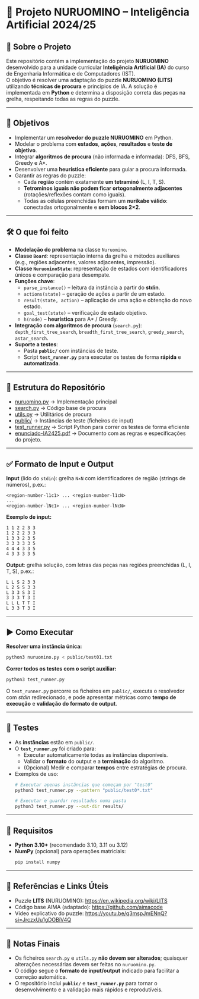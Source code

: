 # 🧩 Projeto NURUOMINO – Inteligência Artificial 2024/25

## 📌 Sobre o Projeto
Este repositório contém a implementação do projeto **NURUOMINO** desenvolvido para a unidade curricular **Inteligência Artificial (IA)** do curso de Engenharia Informática e de Computadores (IST).  
O objetivo é resolver uma adaptação do puzzle **NURUOMINO (LITS)** utilizando **técnicas de procura** e princípios de IA. A solução é implementada em **Python** e determina a disposição correta das peças na grelha, respeitando todas as regras do puzzle.

---

## 🎯 Objetivos
- Implementar um **resolvedor do puzzle NURUOMINO** em Python.
- Modelar o problema com **estados**, **ações**, **resultados** e **teste de objetivo**.
- Integrar **algoritmos de procura** (não informada e informada): DFS, BFS, Greedy e A*.
- Desenvolver uma **heurística eficiente** para guiar a procura informada.
- Garantir as regras do puzzle:
  - Cada **região** contém exatamente **um tetraminó** (L, I, T, S).
  - **Tetrominos iguais não podem ficar ortogonalmente adjacentes** (rotações/reflexões contam como iguais).
  - Todas as células preenchidas formam um **nurikabe válido**: conectadas ortogonalmente e **sem blocos 2×2**.

---

## 🛠 O que foi feito
- **Modelação do problema** na classe `Nuruomino`.
- **Classe `Board`**: representação interna da grelha e métodos auxiliares (e.g., regiões adjacentes, valores adjacentes, impressão).
- **Classe `NuruominoState`**: representação de estados com identificadores únicos e comparação para desempate.
- **Funções chave**:
  - `parse_instance()` – leitura da instância a partir do **stdin**.
  - `actions(state)` – geração de ações a partir de um estado.
  - `result(state, action)` – aplicação de uma ação e obtenção do novo estado.
  - `goal_test(state)` – verificação de estado objetivo.
  - `h(node)` – **heurística** para A* / Greedy.
- **Integração com algoritmos de procura** (`search.py`): `depth_first_tree_search`, `breadth_first_tree_search`, `greedy_search`, `astar_search`.
- **Suporte a testes**:
  - Pasta **`public/`** com instâncias de teste.
  - Script **`test_runner.py`** para executar os testes de forma **rápida** e **automatizada**.

---

## 📂 Estrutura do Repositório
- [nuruomino.py](./nuruomino.py) → Implementação principal
- [search.py](./search.py) → Código base de procura
- [utils.py](./utils.py) → Utilitários de procura
- [public/](./public/) → Instâncias de teste (ficheiros de input)
- [test_runner.py](./test_runner.py) → Script Python para correr os testes de forma eficiente
- [enunciado-IA2425.pdf](./enunciado-IA2425.pdf) → Documento com as regras e especificações do projeto.

---

## ✅ Formato de Input e Output
**Input** (lido do `stdin`): grelha `N×N` com identificadores de região (strings de números), p.ex.:
```
<region-number-l1c1> ... <region-number-l1cN>
...
<region-number-lNc1> ... <region-number-lNcN>
```

**Exemplo de input:**
```
1 1 2 2 3 3
1 2 2 2 3 3
1 3 3 2 3 5
3 3 3 3 3 5
4 4 4 3 3 5
4 3 3 3 3 5
```

**Output**: grelha solução, com letras das peças nas regiões preenchidas (L, I, T, S), p.ex.:
```
L L S 2 3 3
L 2 S S 3 3
L 3 3 S 3 I
3 3 3 T 3 I
L L L T T I
L 3 3 T 3 I
```

---

## ▶️ Como Executar
**Resolver uma instância única:**
```bash
python3 nuruomino.py < public/test01.txt
```

**Correr todos os testes com o script auxiliar:**
```bash
python3 test_runner.py
```
O `test_runner.py` percorre os ficheiros em `public/`, executa o resolvedor com *stdin* redirecionado, e pode apresentar métricas como **tempo de execução** e **validação do formato de output**.

---

## 🧪 Testes
- As **instâncias** estão em `public/`.
- O **`test_runner.py`** foi criado para:
  - Executar automaticamente todas as instâncias disponíveis.
  - Validar o **formato** do output e a **terminação** do algoritmo.
  - (Opcional) Medir e comparar **tempos** entre estratégias de procura.
- Exemplos de uso:
  ```bash
  # Executar apenas instâncias que começam por "test0"
  python3 test_runner.py --pattern "public/test0*.txt"

  # Executar e guardar resultados numa pasta
  python3 test_runner.py --out-dir results/
  ```

---

## 🔧 Requisitos
- **Python 3.10+** (recomendado 3.10, 3.11 ou 3.12)
- **NumPy** (opcional) para operações matriciais:
  ```bash
  pip install numpy
  ```

---

## 🔗 Referências e Links Úteis
- Puzzle **LITS** (NURUOMINO): <https://en.wikipedia.org/wiki/LITS>
- Código base AIMA (adaptado): <https://github.com/aimacode>
- Vídeo explicativo do puzzle: <https://youtu.be/q3mspJmENnQ?si=JrczxUu1gDOBiV4Q>

---

## 📝 Notas Finais
- Os ficheiros `search.py` e `utils.py` **não devem ser alterados**; quaisquer alterações necessárias devem ser feitas no `nuruomino.py`.
- O código segue o **formato de input/output** indicado para facilitar a correção automática.
- O repositório inclui **`public/`** e **`test_runner.py`** para tornar o desenvolvimento e a validação mais rápidos e reprodutíveis.
